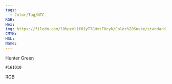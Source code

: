 ```yaml
---
tags:
  - Color/Tag/NTC
RGB:
Hex:
img: https://filedn.com/l0hpzxl1f01yT7GHxtF8cyk/Color%20Snake/standard_csv_to_svg//161D10.svg
CMYK:
HSL:
Name:
---
```

Hunter Green
```palette
#161D10
```
RGB
